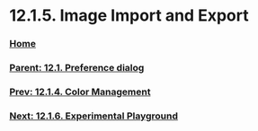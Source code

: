# 12.1.5. Image Import and Export

### [Home](./00-home.md)
### [Parent: 12.1. Preference dialog](./12-01-00-preference-dialog.md)
### [Prev: 12.1.4. Color Management](./12-01-04-color-management.md)
### [Next: 12.1.6. Experimental Playground](./12-01-06-experimental-playground.md)
